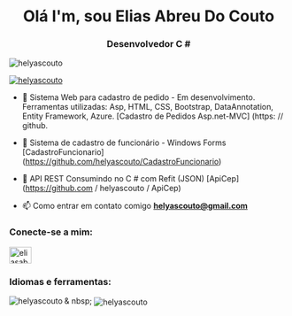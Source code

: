 <h1 align = "center"> Olá I'm, sou Elias Abreu Do Couto </h1>
<h3 align = "center"> Desenvolvedor C # </h3>

<p align = "left"> <img src = "https : //komarev.com/ghpvc/? username = helyascouto & label = Profile% 20views & color = 0e75b6 & style = flat "alt =" helyascouto "/> </p>

<p align =" left "> <a href =" https: // github.com/ryo-ma/github-profile-trophy"><img src = "https://github-profile-trophy.vercel.app/?username=helyascouto" alt = "helyascouto" /> </a> </p>

- 🔭 Sistema Web para cadastro de pedido - Em desenvolvimento. Ferramentas utilizadas: Asp, HTML, CSS, Bootstrap, DataAnnotation, Entity Framework, Azure. [Cadastro de Pedidos Asp.net-MVC] (https: // github.



- 👯 Sistema de cadastro de funcionário - Windows Forms [CadastroFuncionario] (https://github.com/helyascouto/CadastroFuncionario)

- 🤝 API REST Consumindo no C # com Refit (JSON) [ApiCep] (https://github.com / helyascouto / ApiCep)

- 📫 Como entrar em contato comigo **helyascouto@gmail.com**

<h3 align = "left"> Conecte-se a mim: </h3>
<p align = "left">
<a href = "https : //linkedin.com/in/eliasabreucouto "target =" blank "> <img align =" center "src =" https://raw.githubusercontent.com/rahuldkjain/github-profile-readme-generator/master/src /images/icons/Social/linked-in-alt.svg "alt =" eliasabreucouto "height =" 30 "width =" 40 "/> </a>
</p>

<h3 align =" left ">Idiomas e ferramentas: </h3>

<p> <img align = "left" src = "https://github-readme-stats.vercel.app/api/top-langs?username=helyascouto&show_icons=true&locale=en&layout=compact" alt = "helyascouto" /> </p>

<p> & nbsp; <img align = "center" src = "https://github-readme-stats.vercel.app/api?username=helyascouto&show_icons=true&locale=en" alt = "helyascouto" /> </p>
